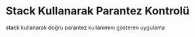 # Stack Kullanarak Parantez Kontrolü
 stack kullanarak doğru parantez kullanımını gösteren uygulama
